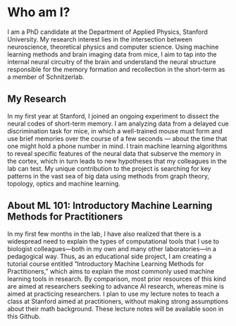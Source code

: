 # Who am I?

I am a PhD candidate at the Department of Applied Physics, Stanford University. My research interest lies in the intersection between neuroscience, theoretical physics and computer science. Using machine learning methods and brain imaging data from mice, I aim to tap into the internal neural circuitry of the brain and understand the neural structure responsible for the memory formation and recollection in the short-term as a member of Schnitzerlab.

## My Research
In my first year at Stanford, I joined an ongoing experiment to dissect the neural codes of short-term memory. I am analyzing data from a delayed cue discrimination task for mice, in which a well-trained mouse must form and use brief memories over the course of a few seconds — about the time that one might hold a phone number in mind. I train machine learning algorithms to reveal specific features of the neural data that subserve the memory in the cortex, which in turn leads to new hypotheses that my colleagues in the lab can test. My unique contribution to the project is searching for key patterns in the vast sea of big data using methods from graph theory, topology, optics and machine learning.

## About ML 101: Introductory Machine Learning Methods for Practitioners
In my first few months in the lab, I have also realized that there is a widespread need to explain the types of computational tools that I use to biologist colleagues—both in my own and many other laboratories—in a pedagogical way. Thus, as an educational side project, I am creating a tutorial course entitled “Introductory Machine Learning Methods for Practitioners,” which aims to explain the most commonly used machine learning tools in research. By comparison, most prior resources of this kind are aimed at researchers seeking to advance AI research, whereas mine is aimed at practicing researchers. I plan to use my lecture notes to teach a class at Stanford aimed at practitioners, without making strong assumptions about their math background. These lecture notes will be available soon in this Github.


